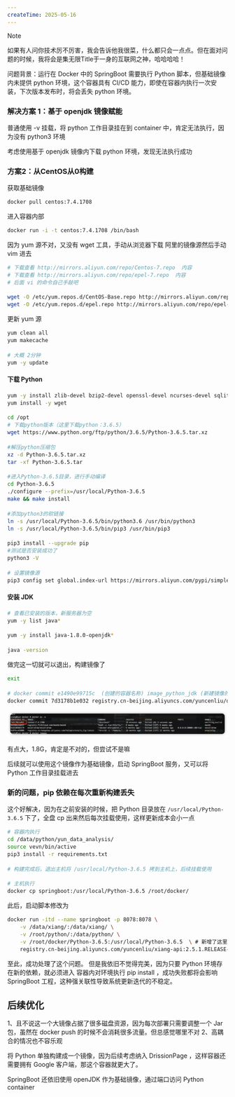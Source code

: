 ```yaml
---
createTime: 2025-05-16
---
```

> [!Note]
> 如果有人问你技术厉不厉害，我会告诉他我很菜，什么都只会一点点。但在面对问题的时候，我将会是集无限Title于一身的互联网之神，哈哈哈哈！


问题背景：运行在 Docker 中的 SpringBoot 需要执行 Python 脚本，但基础镜像内未提供 python 环境，这个容器具有 CI/CD 能力，即使在容器内执行一次安装，下次版本发布时，将会丢失 python 环境。


### 解决方案 1：基于 openjdk 镜像赋能

普通使用 -v 挂载，将 python 工作目录挂在到 container 中，肯定无法执行，因为没有 python3 环境

考虑使用基于 openjdk 镜像内下载 python 环境，发现无法执行成功

### 方案2：从CentOS从0构建

获取基础镜像

```sh
docker pull centos:7.4.1708
```

进入容器内部

```sh
docker run -i -t centos:7.4.1708 /bin/bash
```

因为 yum 源不对，又没有 wget 工具，手动从浏览器下载 阿里的镜像源然后手动 vim 进去

```sh
# 下载查看 http://mirrors.aliyun.com/repo/Centos-7.repo  内容
# 下载查看 http://mirrors.aliyun.com/repo/epel-7.repo  内容
# 后面 vi 的命令自己手敲吧

wget -O /etc/yum.repos.d/CentOS-Base.repo http://mirrors.aliyun.com/repo/Centos-7.repo 
wget -O /etc/yum.repos.d/epel.repo http://mirrors.aliyun.com/repo/epel-7.repo
```

更新 yum 源

```sh
yum clean all
yum makecache

# 大概 2分钟
yum -y update
```

#### 下载 Python 

```sh
yum -y install zlib-devel bzip2-devel openssl-devel ncurses-devel sqlite-devel readline-devel tk-devel gcc make
yum install -y wget

cd /opt
# 下载python版本（这里下载python：3.6.5）
wget https://www.python.org/ftp/python/3.6.5/Python-3.6.5.tar.xz
 
#解压python压缩包
xz -d Python-3.6.5.tar.xz
tar -xf Python-3.6.5.tar

#进入Python-3.6.5目录，进行手动编译
cd Python-3.6.5
./configure --prefix=/usr/local/Python-3.6.5
make && make install
 
#添加python3的软链接
ln -s /usr/local/Python-3.6.5/bin/python3.6 /usr/bin/python3
ln -s /usr/local/Python-3.6.5/bin/pip3 /usr/bin/pip3

pip3 install --upgrade pip
#测试是否安装成功了
python3 -V

# 设置镜像源
pip3 config set global.index-url https://mirrors.aliyun.com/pypi/simple/
```

#### 安装 JDK

```sh
# 查看已安装的版本，新服务器为空  
yum -y list java*  
  
yum -y install java-1.8.0-openjdk*  
  
java -version
```

做完这一切就可以退出，构建镜像了

```sh
exit  

# docker commit e1490e99715c  (创建的容器名称) image_python_jdk (新建镜像的名称)    
docker commit 7d3178b1e032 registry.cn-beijing.aliyuncs.com/yuncenliu/openjdk:8u412-python
```

![](images/img.png)

有点大，1.8G，肯定是不对的，但尝试不是嘛

后续就可以使用这个镜像作为基础镜像，启动 SpringBoot 服务，又可以将 Python 工作目录挂载进去

### 新的问题，pip 依赖在每次重新构建丢失

这个好解决，因为在之前安装的时候，把 Python 目录放在 `/usr/local/Python-3.6.5`  下了，全盘 cp 出来然后每次挂载使用，这样更新成本会小一点

```sh
# 容器内执行
cd /data/python/yun_data_analysis/
source vevn/bin/active
pip3 install -r requirements.txt

# 构建完成后，退出主机将 /usr/local/Python-3.6.5 拷到主机上，后续挂载使用

# 主机执行
docker cp springboot:/usr/local/Python-3.6.5 /root/docker/
```

此后，启动脚本修改为

```sh
docker run -itd --name springboot -p 8078:8078 \
	-v /data/xiang/:/data/xiang/ \
	-v /root/python/:/data/python/ \
	-v /root/docker/Python-3.6.5:/usr/local/Python-3.6.5  \ # 新增了这里
	registry.cn-beijing.aliyuncs.com/yuncenliu/xiang-api:2.5.1.RELEASE-python
```

至此，成功处理了这个问题。
但是我依旧不觉得完美，因为只要 Python 环境存在新的依赖，就必须进入 容器内对环境执行 pip install ，成功失败都将会影响 SpringBoot 工程，这种强关联性导致系统更新迭代的不稳定。

## 后续优化

1、且不说这一个大镜像占据了很多磁盘资源，因为每次部署只需要调整一个 Jar 包，虽然在 docker push 的时候不会消耗很多流量。但总感觉哪里不对
2、高耦合的情况也不容乐观

将 Python 单独构建成一个镜像，因为后续考虑纳入 DrissionPage ，这样容器还需要拥有 Google 客户端，那这个容器就更大了。

SpringBoot 还依旧使用 openJDK 作为基础镜像，通过端口访问 Python container

